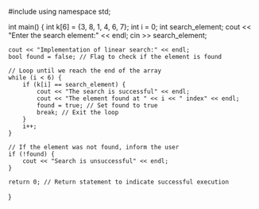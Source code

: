 #include<iostream>
using namespace std;

int main() {
    int k[6] = {3, 8, 1, 4, 6, 7};
    int i = 0;
    int search_element;
    cout << "Enter the search element:" << endl;
    cin >> search_element;

    cout << "Implementation of linear search:" << endl;
    bool found = false; // Flag to check if the element is found

    // Loop until we reach the end of the array
    while (i < 6) {
        if (k[i] == search_element) {
            cout << "The search is successful" << endl;
            cout << "The element found at " << i << " index" << endl;
            found = true; // Set found to true
            break; // Exit the loop
        }
        i++;
    }

    // If the element was not found, inform the user
    if (!found) {
        cout << "Search is unsuccessful" << endl;
    }

    return 0; // Return statement to indicate successful execution
}

